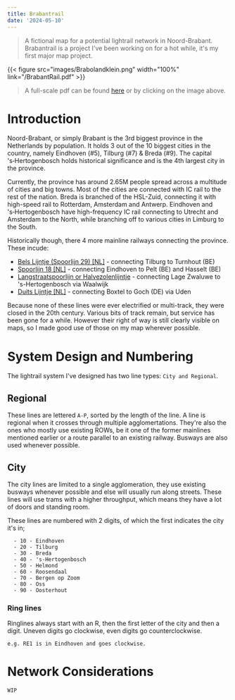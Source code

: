 ```yaml
---
title: Brabantrail 
date: '2024-05-10'
---
```

> A fictional map for a potential lightrail network in Noord-Brabant. <br>
> Brabantrail is a project I've been working on for a hot while, it's my first major map project.

{{< figure src="images/Brabolandklein.png" width="100%" link="/BrabantRail.pdf" >}}

> A full-scale pdf can be found [here](/BrabantRail.pdf) or by clicking on the image above.

# Introduction

Noord-Brabant, or simply Brabant is the 3rd biggest province in the Netherlands by population. 
It holds 3 out of the 10 biggest cities in the country, namely Eindhoven (#5), Tilburg (#7) & Breda (#9).
The capital 's‑Hertogenbosch holds historical significance and is the 4th largest city in the province.

Currently, the province has around 2.65M people spread across a multitude of cities and big towns. 
Most of the cities are connected with IC rail to the rest of the nation.
Breda is branched of the HSL-Zuid, connecting it with high-speed rail to Rotterdam, Amsterdam and Antwerp.
Eindhoven and 's‑Hertogenbosch have high-frequency IC rail connecting to Utrecht and Amsterdam to the North, while branching off to various cities in Limburg to the South.

Historically though, there 4 more mainline railways connecting the province. These incude:
- [Bels Lijntje (Spoorlijn 29) [NL]](https://nl.wikipedia.org/w/index.php?title=Spoorlijn_29_Aarschot_-_Tilburg) - connecting Tilburg to Turnhout (BE)
- [Spoorlijn 18 [NL]](https://nl.wikipedia.org/wiki/Spoorlijn_18_Winterslag_-_Eindhoven) - connecting Eindhoven to Pelt (BE) and Hasselt (BE)
- [Langstraatspoorlijn or Halvezolenlijntje](https://en.wikipedia.org/wiki/Lage_Zwaluwe-'s-Hertogenbosch_railway) - connecting Lage Zwaluwe to 's-Hertogenbosch via Waalwijk
- [Duits Lijntje [NL]](https://nl.wikipedia.org/wiki/Spoorlijn_Boxtel_-_Wesel) - connecting Boxtel to Goch (DE) via Uden
  
Because none of these lines were ever electrified or multi-track, they were closed in the 20th century. Various bits of track remain, but service has been gone for a while.
However their right of way is still clearly visible on maps, so I made good use of those on my map wherever possible.

# System Design and Numbering

The lightrail system I've designed has two line types: `City and Regional`.
## Regional
These lines are lettered `A-P`, sorted by the length of the line. A line is regional when it crosses through multiple agglomertations. They're also the ones who mostly use existing ROWs, 
  be it one of the former mainlines mentioned earlier or a route parallel to an existing railway. Busways are also used whenever possible.

## City
 
The city lines are limited to a single agglomeration, they use existing busways whenever possible and else will usually run along streets. These lines will use trams with a higher throughput, which means they have a lot of doors and standing room.

These lines are numbered with 2 digits, of which the first indicates the city it's in;
```
  - 10 - Eindhoven
  - 20 - Tilburg
  - 30 - Breda
  - 40 - 's-Hertogenbosch
  - 50 - Helmond
  - 60 - Roosendaal
  - 70 - Bergen op Zoom
  - 80 - Oss
  - 90 - Oosterhout
  ```

### Ring lines
Ringlines always start with an R, then the first letter of the city and then a digit.
Uneven digits go clockwise, even digits go counterclockwise.

`e.g. RE1 is in Eindhoven and goes clockwise.`

# Network Considerations

```
WIP
```